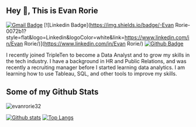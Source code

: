 ## Hey 👋, This is  Evan Rorie
[![Gmail Badge](https://img.shields.io/badge/-evanrorie32@yahoo.com-c14438?style=flat&logo=Gmail&logoColor=white&link=mailto:evanrorie32@yahoo.com)](mailto:evanrorie32@yahoo.com) 
[![Linkedin Badge](https://img.shields.io/badge/-Evan Rorie-0072b1?style=flat&logo=Linkedin&logoColor=white&link=https://www.linkedin.com/in/Evan Rorie/)](https://www.linkedin.com/in/Evan Rorie/) [![Github Badge](https://img.shields.io/badge/-evanrorie32-grey?style=flat&logo=github&logoColor=white&link=https://github.com/evanrorie32/)](https://www.github.com/evanrorie32/) <p align='left'>I recently joined TripleTen to become a Data Analyst and to grow my skills in the tech industry. I have a background in HR and Public Relations, and was recently a recruiting manager before I started learning data analytics. I am learning how to use Tableau, SQL, and other tools to improve my skills.</p>
## Some of my Github Stats
<p align=left> <img src=https://komarev.com/ghpvc/?username=evanrorie32 alt=evanrorie32 /> </p>

[![Github stats](https://github-readme-stats.vercel.app/api?username=evanrorie32&show_icons=true&include_all_commits=true)](https://github.com/evanrorie32/github-readme-stats)
[![Top Langs](https://github-readme-stats.vercel.app/api/top-langs/?username=evanrorie32&layout=compact)](https://github.com/evanrorie32/github-readme-stats)

